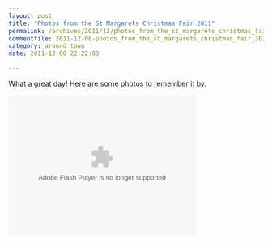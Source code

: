 ```yaml
---
layout: post
title: "Photos from the St Margarets Christmas Fair 2011"
permalink: /archives/2011/12/photos_from_the_st_margarets_christmas_fair_2011.html
commentfile: 2011-12-08-photos_from_the_st_margarets_christmas_fair_2011
category: around_town
date: 2011-12-08 22:22:03

---
```


What a great day! [Here are some photos to remember it by.](http://www.flickr.com//photos/mahnke/sets/72157628316437657/show/)

<object width="370" height="278">
<param name="flashvars" value="offsite=true&lang=en-us&page_show_url=%2Fphotos%2Fmahnke%2Fsets%2F72157628316437657%2Fshow%2F&page_show_back_url=%2Fphotos%2Fmahnke%2Fsets%2F72157628316437657%2F&set_id=72157628316437657&jump_to="></param> <param name="movie" value="http://www.flickr.com/apps/slideshow/show.swf?v=109615"></param> <param name="allowFullScreen" value="true"></param><embed type="application/x-shockwave-flash" src="http://www.flickr.com/apps/slideshow/show.swf?v=109615" allowFullScreen="true" flashvars="offsite=true&lang=en-us&page_show_url=%2Fphotos%2Fmahnke%2Fsets%2F72157628316437657%2Fshow%2F&page_show_back_url=%2Fphotos%2Fmahnke%2Fsets%2F72157628316437657%2F&set_id=72157628316437657&jump_to=" width="370" height="278"></embed></object>
